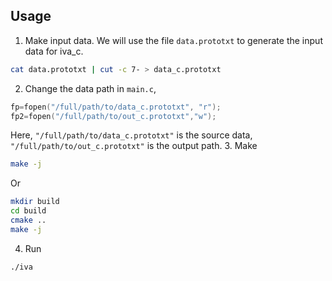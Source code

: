 

## Usage

1. Make input data. We will use the file `data.prototxt` to generate the input data for iva_c.
```bash
cat data.prototxt | cut -c 7- > data_c.prototxt
```
2. Change the data path in `main.c`,
```c
fp=fopen("/full/path/to/data_c.prototxt", "r");
fp2=fopen("/full/path/to/out_c.prototxt","w");
```
Here, `"/full/path/to/data_c.prototxt"` is the source data, `"/full/path/to/out_c.prototxt"` is the output path.
3. Make
```bash
make -j 
```
Or
```bash
mkdir build
cd build
cmake ..
make -j
```
4. Run
```bash
./iva 
```

